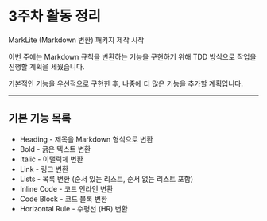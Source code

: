 # 3주차 활동 정리

MarkLite (Markdown 변환) 패키지 제작 시작

이번 주에는 Markdown 규칙을 변환하는 기능을 구현하기 위해 TDD 방식으로 작업을 진행할 계획을 세웠습니다.

기본적인 기능을 우선적으로 구현한 후, 나중에 더 많은 기능을 추가할 계획입니다.

---

## 기본 기능 목록
* Heading - 제목을 Markdown 형식으로 변환
* Bold - 굵은 텍스트 변환
* Italic - 이탤릭체 변환
* Link - 링크 변환
* Lists - 목록 변환 (순서 있는 리스트, 순서 없는 리스트 포함)
* Inline Code - 코드 인라인 변환
* Code Block - 코드 블록 변환
* Horizontal Rule - 수평선 (HR) 변환
